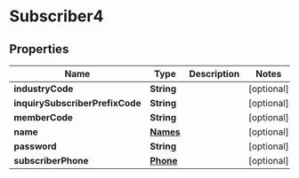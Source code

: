 

# Subscriber4


## Properties

| Name | Type | Description | Notes |
|------------ | ------------- | ------------- | -------------|
|**industryCode** | **String** |  |  [optional] |
|**inquirySubscriberPrefixCode** | **String** |  |  [optional] |
|**memberCode** | **String** |  |  [optional] |
|**name** | [**Names**](Names.md) |  |  [optional] |
|**password** | **String** |  |  [optional] |
|**subscriberPhone** | [**Phone**](Phone.md) |  |  [optional] |



